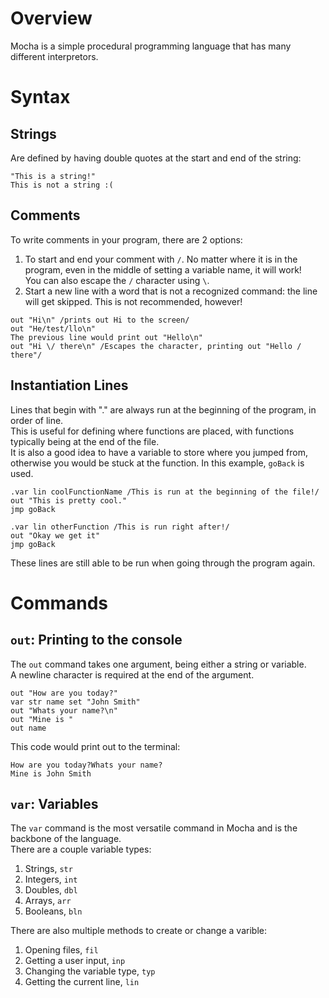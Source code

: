 # Overview
Mocha is a simple procedural programming language that has many different interpretors.

# Syntax
## Strings
Are defined by having double quotes at the start and end of the string:  
```
"This is a string!"
This is not a string :(
```
## Comments
To write comments in your program, there are 2 options:  
1. To start and end your comment with `/`. No matter where it is in the program, even in the middle of setting a variable name, it will work!   
You can also escape the `/` character using `\`.
2. Start a new line with a word that is not a recognized command: the line will get skipped. This is not recommended, however!

```
out "Hi\n" /prints out Hi to the screen/
out "He/test/llo\n"
The previous line would print out "Hello\n"
out "Hi \/ there\n" /Escapes the character, printing out "Hello / there"/
```
## Instantiation Lines
Lines that begin with "." are always run at the beginning of the program, in order of line.  
This is useful for defining where functions are placed, with functions typically being at the end of the file.  
It is also a good idea to have a variable to store where you jumped from, otherwise you would be stuck at the function. In this example, `goBack` is used.
```
.var lin coolFunctionName /This is run at the beginning of the file!/
out "This is pretty cool."
jmp goBack

.var lin otherFunction /This is run right after!/
out "Okay we get it"
jmp goBack
```
These lines are still able to be run when going through the program again.

# Commands
## `out`: Printing to the console
The `out` command takes one argument, being either a string or variable.  
A newline character is required at the end of the argument.  
```out "Hello world!\n"
out "How are you today?"
var str name set "John Smith"
out "Whats your name?\n"
out "Mine is "
out name
```
This code would print out to the terminal:
```Hello world!
How are you today?Whats your name?
Mine is John Smith
```
## `var`: Variables
The `var` command is the most versatile command in Mocha and is the backbone of the language.  
There are a couple variable types:  
1. Strings, `str`
2. Integers, `int`
3. Doubles, `dbl`
4. Arrays, `arr`
5. Booleans, `bln`  

There are also multiple methods to create or change a varible:
1. Opening files, `fil`
2. Getting a user input, `inp`
3. Changing the variable type, `typ`
4. Getting the current line, `lin`

